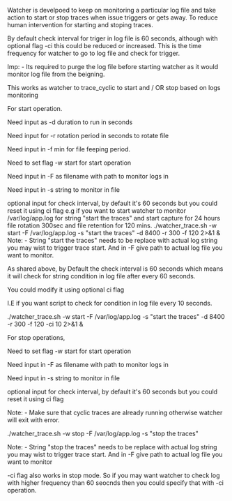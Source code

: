 Watcher is develpoed to keep on monitoring a particular log file and take action to start or stop traces when issue triggers or gets away. To reduce human intervention for starting and stoping traces. 

By default check interval for triger in log file is 60 seconds, although with optional flag -ci this could be reduced or increased. This is the time frequency for watcher to go to log file and check for trigger. 

Imp: - Its required to purge the log file before starting watcher as it would monitor log file from the beigning. 

This works as watcher to trace_cyclic to start and / OR stop based on logs monitoring

For start operation.

Need input as -d duration to run in seconds

Need input for -r rotation period in seconds to rotate file

Need input in -f min  for file feeping period.

Need to set flag -w start for start operation

Need input in -F as filename with path to monitor logs in

Need input in -s string to monitor in file

optional input for check interval, by default it's 60 seconds but you could reset it using ci flag
e.g if you want to start watcher to monitor /var/log/app.log for string "start the traces" and start capture for 24  hours file rotation 300sec and file retention for 120 mins.
./watcher_trace.sh -w start -F /var/log/app.log -s "start the traces" -d 8400 -r 300 -f 120 2>&1 &
Note: - String "start the traces" needs to be replace with actual log string you may wist to trigger trace start. And in -F give path to actual log file you want to monitor. 

As shared above, by Default the check interval is 60 seconds which means it will check for string condition in log file after every 60 seconds.

You could modify it using optional ci flag

I.E if you want script to check for condition in log file every 10 seconds.

./watcher_trace.sh -w start -F /var/log/app.log -s "start the traces" -d 8400 -r 300 -f 120 -ci 10 2>&1 &


For stop operations, 

Need to set flag -w start for start operation

Need input in -F as filename with path to monitor logs in

Need input in -s string to monitor in file

optional input for check interval, by default it's 60 seconds but you could reset it using ci flag

Note: - Make sure that cyclic traces are already running otherwise watcher will exit with error.

./watcher_trace.sh -w stop -F /var/log/app.log -s "stop the traces"

Note: - String "stop the traces" needs to be replace with actual log string you may wist to trigger trace start. And in -F give path to actual log file you want to monitor

-ci flag also works in stop mode. So if you may want watcher to check log with higher frequency than 60 seocnds then you could specify that with -ci operation.

